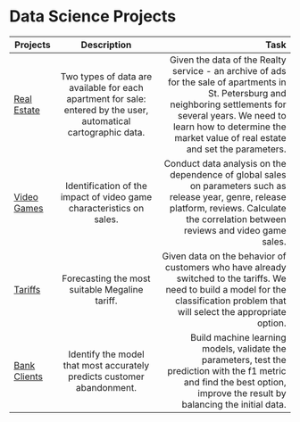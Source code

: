 # Data Science Projects

| Projects        | Description          | Task  |
| ------------- |:-------------:| -----:|
| [Real Estate](https://github.com/maratovvna/data_projects/tree/main/Real%20Estate)      | Two types of data are available for each apartment for sale: entered by the user, automatical  cartographic data. | Given the data of the Realty service - an archive of ads for the sale of apartments in St. Petersburg and neighboring settlements for several years. We need to learn how to determine the market value of real estate and set the parameters. |
| [Video Games](https://github.com/maratovvna/data_projects/tree/main/Video%20Games)      | Identification of the impact of video game characteristics on sales.     |   Conduct data analysis on the dependence of global sales on parameters such as release year, genre, release platform, reviews. Calculate the correlation between reviews and video game sales.|
| [Tariffs](https://github.com/maratovvna/data_projects/tree/main/Tariffs) | Forecasting the most suitable Megaline tariff.      |    Given data on the behavior of customers who have already switched to the tariffs. We need to build a model for the classification problem that will select the appropriate option. |
| [Bank Clients](https://github.com/maratovvna/data_projects/tree/main/Banking) | Identify the model that most accurately predicts customer abandonment.      |    Build machine learning models, validate the parameters, test the prediction with the f1 metric and find the best option, improve the result by balancing the initial data. |



